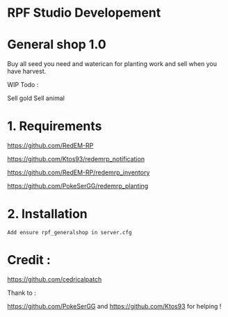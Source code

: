 # RPF Studio Developement

# General shop 1.0

Buy all seed you need and waterican for planting work and sell when you have harvest.

WIP Todo :

Sell gold
Sell animal


# 1. Requirements

https://github.com/RedEM-RP

https://github.com/Ktos93/redemrp_notification

https://github.com/RedEM-RP/redemrp_inventory

https://github.com/PokeSerGG/redemrp_planting

# 2. Installation

    Add ensure rpf_generalshop in server.cfg
    
# Credit : 

https://github.com/cedricalpatch  

Thank to :

https://github.com/PokeSerGG and https://github.com/Ktos93 for helping !
    


